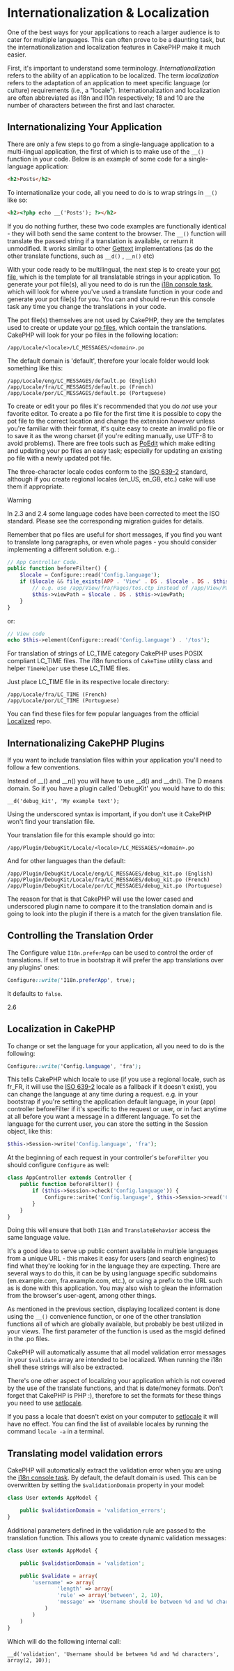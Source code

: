 # Internationalization & Localization

One of the best ways for your applications to reach a larger
audience is to cater for multiple languages. This can often prove
to be a daunting task, but the internationalization and
localization features in CakePHP make it much easier.

First, it's important to understand some terminology.
*Internationalization* refers to the ability of an application to
be localized. The term *localization* refers to the adaptation of
an application to meet specific language (or culture) requirements
(i.e., a "locale"). Internationalization and localization are often
abbreviated as i18n and l10n respectively; 18 and 10 are the number
of characters between the first and last character.

## Internationalizing Your Application

There are only a few steps to go from a single-language application
to a multi-lingual application, the first of which is to make use
of the `__()` function in your code. Below is an example of some code for a
single-language application:

``` html
<h2>Posts</h2>
```

To internationalize your code, all you need to do is to wrap
strings in `__()` like so:

``` html
<h2><?php echo __('Posts'); ?></h2>
```

If you do nothing further, these two code examples are functionally
identical - they will both send the same content to the browser.
The `__()` function will translate the passed string
if a translation is available, or return it unmodified. It works similar
to other [Gettext](https://en.wikipedia.org/wiki/Gettext) implementations
(as do the other translate functions, such as
`__d()` , `__n()` etc)

With your code ready to be multilingual, the next step is to create
your [pot file](https://en.wikipedia.org/wiki/Gettext), which is
the template for all translatable strings in your application. To
generate your pot file(s), all you need to do is run the
[i18n console task](../console-and-shells/i18n-shell.md),
which will look for where you've used a translate function in your
code and generate your pot file(s) for you. You can and should
re-run this console task any time you change the translations in
your code.

The pot file(s) themselves are not used by CakePHP, they are the
templates used to create or update your
[po files](https://en.wikipedia.org/wiki/Gettext), which contain
the translations. CakePHP will look for your po files in the following
location:

    /app/Locale/<locale>/LC_MESSAGES/<domain>.po

The default domain is 'default', therefore your locale folder would
look something like this:

    /app/Locale/eng/LC_MESSAGES/default.po (English)
    /app/Locale/fra/LC_MESSAGES/default.po (French)
    /app/Locale/por/LC_MESSAGES/default.po (Portuguese)

To create or edit your po files it's recommended that you do *not*
use your favorite editor. To create a po file for the first time it
is possible to copy the pot file to the correct location and change
the extension *however* unless you're familiar with their format,
it's quite easy to create an invalid po file or to save it as the
wrong charset (if you're editing manually, use UTF-8 to avoid
problems). There are free tools such as
[PoEdit](https://www.poedit.net) which make editing and updating
your po files an easy task; especially for updating an existing po
file with a newly updated pot file.

The three-character locale codes conform to the
[ISO 639-2](https://www.loc.gov/standards/iso639-2/php/code_list.php)
standard, although if you create regional locales (<span class="title-ref">en_US</span>, <span class="title-ref">en_GB</span>,
etc.) cake will use them if appropriate.

> [!WARNING]
> In 2.3 and 2.4 some language codes have been corrected to meet the ISO standard.
> Please see the corresponding migration guides for details.

Remember that po files are useful for short messages, if you find
you want to translate long paragraphs, or even whole pages - you
should consider implementing a different solution. e.g. :

``` php
// App Controller Code.
public function beforeFilter() {
    $locale = Configure::read('Config.language');
    if ($locale && file_exists(APP . 'View' . DS . $locale . DS . $this->viewPath . DS . $this->view . $this->ext)) {
        // e.g. use /app/View/fra/Pages/tos.ctp instead of /app/View/Pages/tos.ctp
        $this->viewPath = $locale . DS . $this->viewPath;
    }
}
```

or:

``` php
// View code
echo $this->element(Configure::read('Config.language') . '/tos');
```

<div id="lc-time">

For translation of strings of LC_TIME category CakePHP uses POSIX compliant LC_TIME
files. The i18n functions of `CakeTime` utility class and helper `TimeHelper`
use these LC_TIME files.

</div>

Just place LC_TIME file in its respective locale directory:

    /app/Locale/fra/LC_TIME (French)
    /app/Locale/por/LC_TIME (Portuguese)

You can find these files for few popular languages from the official [Localized](https://github.com/cakephp/localized)
repo.

## Internationalizing CakePHP Plugins

If you want to include translation files within your application you'll need to
follow a few conventions.

Instead of <span class="title-ref">\_\_()</span> and <span class="title-ref">\_\_n()</span> you will have to use <span class="title-ref">\_\_d()</span> and <span class="title-ref">\_\_dn()</span>. The D means
domain. So if you have a plugin called 'DebugKit' you would have to do this:

    __d('debug_kit', 'My example text');

Using the underscored syntax is important, if you don't use it CakePHP won't
find your translation file.

Your translation file for this example should go into:

    /app/Plugin/DebugKit/Locale/<locale>/LC_MESSAGES/<domain>.po

And for other languages than the default:

    /app/Plugin/DebugKit/Locale/eng/LC_MESSAGES/debug_kit.po (English)
    /app/Plugin/DebugKit/Locale/fra/LC_MESSAGES/debug_kit.po (French)
    /app/Plugin/DebugKit/Locale/por/LC_MESSAGES/debug_kit.po (Portuguese)

The reason for that is that CakePHP will use the lower cased and underscored
plugin name to compare it to the translation domain and is going to look into
the plugin if there is a match for the given translation file.

## Controlling the Translation Order

The Configure value `I18n.preferApp` can be used to control the order of translations.
If set to true in bootstrap it will prefer the app translations over any plugins' ones:

``` css
Configure::write('I18n.preferApp', true);
```

It defaults to `false`.

<div class="versionadded">

2.6

</div>

## Localization in CakePHP

To change or set the language for your application, all you need to
do is the following:

``` css
Configure::write('Config.language', 'fra');
```

This tells CakePHP which locale to use (if you use a regional locale, such as
<span class="title-ref">fr_FR</span>, it will use the [ISO 639-2](https://www.loc.gov/standards/iso639-2/php/code_list.php) locale as a fallback
if it doesn't exist), you can change the language at any time during a request.
e.g. in your bootstrap if you're setting the application default language, in
your (app) controller beforeFilter if it's specific to the request or user, or
in fact anytime at all before you want a message in a different language. To
set the language for the current user, you can store the setting in the Session
object, like this:

``` php
$this->Session->write('Config.language', 'fra');
```

At the beginning of each request in your controller's `beforeFilter` you
should configure `Configure` as well:

``` php
class AppController extends Controller {
    public function beforeFilter() {
        if ($this->Session->check('Config.language')) {
            Configure::write('Config.language', $this->Session->read('Config.language'));
        }
    }
}
```

Doing this will ensure that both `I18n` and
`TranslateBehavior` access the same language value.

It's a good idea to serve up public content available in multiple
languages from a unique URL - this makes it easy for users (and
search engines) to find what they're looking for in the language
they are expecting. There are several ways to do this, it can be by
using language specific subdomains (en.example.com,
fra.example.com, etc.), or using a prefix to the URL such as is
done with this application. You may also wish to glean the
information from the browser's user-agent, among other things.

As mentioned in the previous section, displaying localized content
is done using the `__()` convenience function, or one of the other
translation functions all of which are globally available, but
probably be best utilized in your views. The first parameter of the
function is used as the msgid defined in the .po files.

CakePHP will automatically assume that all model validation error messages in
your `$validate` array are intended to be localized. When running the i18n
shell these strings will also be extracted.

There's one other aspect of localizing your application which is
not covered by the use of the translate functions, and that is
date/money formats. Don't forget that CakePHP is PHP :), therefore
to set the formats for these things you need to use
[setlocale](https://www.php.net/setlocale).

If you pass a locale that doesn't exist on your computer to
[setlocale](https://www.php.net/setlocale) it will have no
effect. You can find the list of available locales by running the
command `locale -a` in a terminal.

## Translating model validation errors

CakePHP will automatically extract the validation error when you are using the
[i18n console task](../console-and-shells/i18n-shell.md). By default, the default domain is used.
This can be overwritten by setting the `$validationDomain` property in your model:

``` php
class User extends AppModel {

    public $validationDomain = 'validation_errors';
}
```

Additional parameters defined in the validation rule are passed to the translation
function. This allows you to create dynamic validation messages:

``` php
class User extends AppModel {

    public $validationDomain = 'validation';

    public $validate = array(
        'username' => array(
                'length' => array(
                'rule' => array('between', 2, 10),
                'message' => 'Username should be between %d and %d characters'
            )
        )
    )
}
```

Which will do the following internal call:

    __d('validation', 'Username should be between %d and %d characters', array(2, 10));
